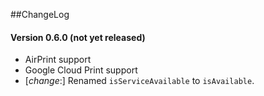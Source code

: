 ##ChangeLog
#### Version 0.6.0 (not yet released)
- AirPrint support
- Google Cloud Print support
- [_change_:] Renamed `isServiceAvailable` to `isAvailable`.
